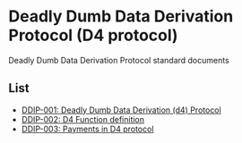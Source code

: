 # Deadly Dumb Data Derivation Protocol (D4 protocol)

Deadly Dumb Data Derivation Protocol standard documents

## List

- [DDIP-001: Deadly Dumb Data Derivation (d4) Protocol](ddip-001.md)
- [DDIP-002: D4 Function definition](ddip-002.md)
- [DDIP-003: Payments in D4 protocol](ddip-003.md)
